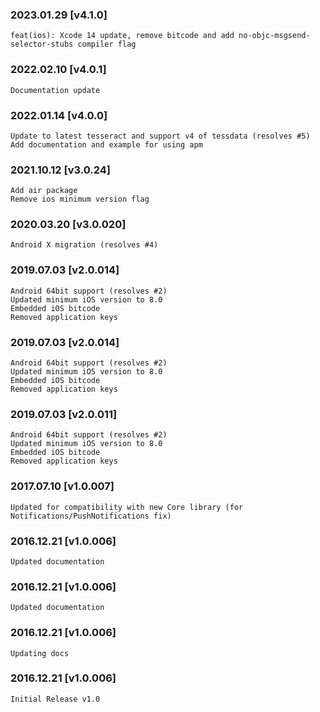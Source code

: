 ### 2023.01.29 [v4.1.0]

```
feat(ios): Xcode 14 update, remove bitcode and add no-objc-msgsend-selector-stubs compiler flag 
```

### 2022.02.10 [v4.0.1]

```
Documentation update
```

### 2022.01.14 [v4.0.0]

```
Update to latest tesseract and support v4 of tessdata (resolves #5)
Add documentation and example for using apm
```

### 2021.10.12 [v3.0.24]

```
Add air package 
Remove ios minimum version flag
```



### 2020.03.20 [v3.0.020]

```
Android X migration (resolves #4)
```


### 2019.07.03 [v2.0.014]

```
Android 64bit support (resolves #2)
Updated minimum iOS version to 8.0
Embedded iOS bitcode
Removed application keys 
```


### 2019.07.03 [v2.0.014]

```
Android 64bit support (resolves #2)
Updated minimum iOS version to 8.0
Embedded iOS bitcode
Removed application keys 
```


### 2019.07.03 [v2.0.011]

```
Android 64bit support (resolves #2)
Updated minimum iOS version to 8.0
Embedded iOS bitcode
Removed application keys 
```


### 2017.07.10 [v1.0.007]

```
Updated for compatibility with new Core library (for Notifications/PushNotifications fix)
```


### 2016.12.21 [v1.0.006]

```
Updated documentation
```


### 2016.12.21 [v1.0.006]

```
Updated documentation
```



### 2016.12.21 [v1.0.006]

```
Updating docs
```


### 2016.12.21 [v1.0.006]

```
Initial Release v1.0
```
